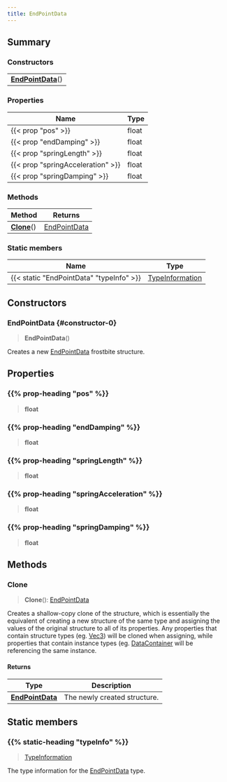 ```yaml
---
title: EndPointData
---
```



## Summary
### Constructors
| |
| ----------- |
| **[EndPointData](#constructor-0)**() |

### Properties
| Name | Type |
| ---- | ---- |
| {{< prop "pos" >}} | float |
| {{< prop "endDamping" >}} | float |
| {{< prop "springLength" >}} | float |
| {{< prop "springAcceleration" >}} | float |
| {{< prop "springDamping" >}} | float |

### Methods
| Method | Returns |
| ------ | ---- |
| **[Clone](#clone)**() | [EndPointData](/vext/ref/fb/endpointdata) |

### Static members
| Name | Type |
| ---- | ---- |
| {{< static "EndPointData" "typeInfo" >}} | [TypeInformation](/vext/ref/shared/class/typeinformation) |

## Constructors
### EndPointData {#constructor-0}
> **EndPointData**()

Creates a new [EndPointData](/vext/ref/fb/endpointdata) frostbite structure.

## Properties
### {{% prop-heading "pos" %}}
> **float**

### {{% prop-heading "endDamping" %}}
> **float**

### {{% prop-heading "springLength" %}}
> **float**

### {{% prop-heading "springAcceleration" %}}
> **float**

### {{% prop-heading "springDamping" %}}
> **float**

## Methods
### Clone
> **Clone**(): [EndPointData](/vext/ref/fb/endpointdata)

Creates a shallow-copy clone of the structure, which is essentially the equivalent of creating a new structure of the same type and assigning the values of the original structure to all of its properties. Any properties that contain structure types (eg. [Vec3](/vext/ref/shared/class/vec3)) will be cloned when assigning, while properties that contain instance types (eg. [DataContainer](/vext/ref/shared/class/datacontainer) will be referencing the same instance.

#### Returns
| Type | Description |
| ---- | ----------- |
| **[EndPointData](/vext/ref/fb/endpointdata)** | The newly created structure. |

## Static members
### {{% static-heading "typeInfo" %}}
> [TypeInformation](/vext/ref/shared/class/typeinformation)

The type information for the [EndPointData](/vext/ref/fb/endpointdata) type.

